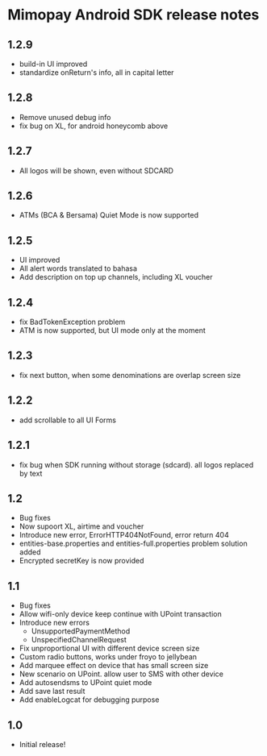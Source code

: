 Mimopay Android SDK release notes
================================

1.2.9
------
* build-in UI improved
* standardize onReturn's info, all in capital letter

1.2.8
------
* Remove unused debug info
* fix bug on XL, for android honeycomb above

1.2.7
------
* All logos will be shown, even without SDCARD

1.2.6
------
* ATMs (BCA & Bersama) Quiet Mode is now supported

1.2.5
------
* UI improved
* All alert words translated to bahasa
* Add description on top up channels, including XL voucher

1.2.4
------
* fix BadTokenException problem
* ATM is now supported, but UI mode only at the moment

1.2.3
------
* fix next button, when some denominations are overlap screen size

1.2.2
------
* add scrollable to all UI Forms

1.2.1
------
* fix bug when SDK running without storage (sdcard). all logos replaced by text

1.2
-----
* Bug fixes
* Now supoort XL, airtime and voucher
* Introduce new error, ErrorHTTP404NotFound, error return 404
* entities-base.properties and entities-full.properties problem solution added
* Encrypted secretKey is now provided

1.1
-----
* Bug fixes
* Allow wifi-only device keep continue with UPoint transaction
* Introduce new errors
	- UnsupportedPaymentMethod
	- UnspecifiedChannelRequest
* Fix unproportional UI with different device screen size
* Custom radio buttons, works under froyo to jellybean
* Add marquee effect on device that has small screen size
* New scenario on UPoint. allow user to SMS with other device
* Add autosendsms to UPoint quiet mode
* Add save last result
* Add enableLogcat for debugging purpose

1.0
-----
* Initial release!

